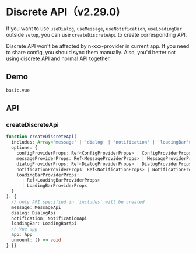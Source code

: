# Discrete API（v2.29.0)

If you want to use `useDialog`, `useMessage`, `useNotification`, `useLoadingBar` outside `setup`, you can use `createDiscreteApi` to create corresponding API.

<n-alert title="Caveat" type="warning">
Discrete API won't be affected by <n-text code>n-xxx-provider</n-text> in current app. If you need to share config, you should sync them manually. Also, you'd better not using discrete API and normal API together.
</n-alert>

## Demo

```demo
basic.vue
```

## API

### createDiscreteApi

```ts
function createDiscreteApi(
  includes: Array<'message' | 'dialog' | 'notification' | 'loadingBar'>,
  options: {
    configProviderProps: Ref<ConfigProviderProps> | ConfigProviderProps
    messageProviderProps: Ref<MessageProviderProps> | MessageProviderProps
    dialogProviderProps: Ref<DialogProviderProps> | DialogProviderProps
    notificationProviderProps: Ref<NotificationProps> | NotificationProps
    loadingBarProviderProps:
      | Ref<LoadingBarProviderProps>
      | LoadingBarProviderProps
  }
): {
  // only API specified in `includes` will be created
  message: MessageApi
  dialog: DialogApi
  notification: NotificationApi
  loadingBar: LoadingBarApi
  // Vue app
  app: App
  unmount: () => void
} {}
```
